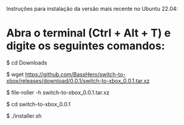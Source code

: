 Instruções para instalação da versão mais recente no Ubuntu 22.04:

Abra o terminal (Ctrl + Alt + T) e digite os seguintes comandos:
=

$ cd Downloads

$ wget https://github.com/BassHero/switch-to-xbox/releases/download/0.0.1/switch-to-xbox_0.0.1.tar.xz

$ file-roller -h switch-to-xbox_0.0.1.tar.xz

$ cd switch-to-xbox_0.0.1

$ ./installer.sh
